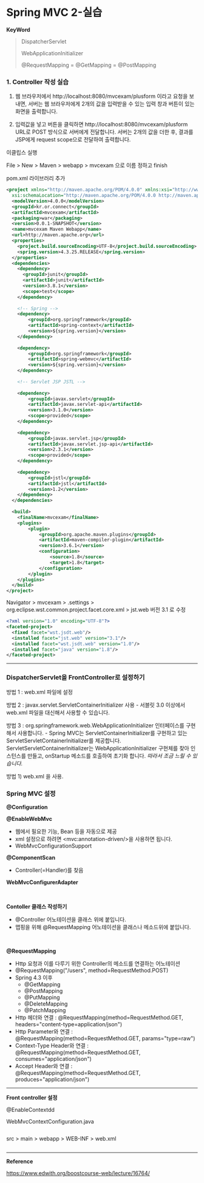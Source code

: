 # Spring MVC 2-실습

**KeyWord**

> DispatcherServlet
>
> WebApplicationInitializer
>
> @RequestMapping = @GetMapping = @PostMapping



### 1. Controller 작성 실습

1) 웹 브라우저에서 http://localhost:8080/mvcexam/plusform 이라고 요청을 보내면, 서버는 웹 브라우저에게 2개의 값을 입력받을 수 있는 입력 창과 버튼이 있는 화면을 출력합니다.

2) 입력값을 넣고 버튼을 클릭하면 http://localhost:8080/mvcexam/plusform URL로 POST 방식으로 서버에게 전달합니다. 서버는 2개의 값을 더한 후, 결과를 JSP에게 request scope으로 전달하여 출력합니다.



이클립스 실행

File > New > Maven > webapp > mvcexam 으로 이름 정하고 finish

pom.xml 라이브러리 추가

```xml
<project xmlns="http://maven.apache.org/POM/4.0.0" xmlns:xsi="http://www.w3.org/2001/XMLSchema-instance"
  xsi:schemaLocation="http://maven.apache.org/POM/4.0.0 http://maven.apache.org/maven-v4_0_0.xsd">
  <modelVersion>4.0.0</modelVersion>
  <groupId>kr.or.connect</groupId>
  <artifactId>mvcexam</artifactId>
  <packaging>war</packaging>
  <version>0.0.1-SNAPSHOT</version>
  <name>mvcexam Maven Webapp</name>
  <url>http://maven.apache.org</url>
  <properties>
  	<project.build.sourceEncoding>UTF-8</project.build.sourceEncoding>
  	<spring.version>4.3.25.RELEASE</spring.version>
  </properties>
  <dependencies>
  	<dependency>
      <groupId>junit</groupId>
      <artifactId>junit</artifactId>
      <version>3.8.1</version>
      <scope>test</scope>
    </dependency>
  	
  	<!-- Spring -->
  	<dependency>
  		<groupId>org.springframework</groupId>
  		<artifactId>spring-context</artifactId>
  		<version>${spring.version}</version>
  	</dependency>
  	
  	<dependency>
  		<groupId>org.springframework</groupId>
  		<artifactId>spring-webmvc</artifactId>
  		<version>${spring.version}</version>
  	</dependency>
  	
  	<!-- Servlet JSP JSTL -->
  	
  	<dependency>
  		<groupId>javax.servlet</groupId>
  		<artifactId>javax.servlet-api</artifactId>
  		<version>3.1.0</version>
  		<scope>provided</scope>
  	</dependency>
  	
  	<dependency>
  		<groupId>javax.servlet.jsp</groupId>
  		<artifactId>javax.servlet.jsp-api</artifactId>
  		<version>2.3.1</version>
  		<scope>provided</scope>
  	</dependency>
  	
  	<dependency>
  		<groupId>jstl</groupId>
  		<artifactId>jstl</artifactId>
  		<version>1.2</version>
  	</dependency>
  </dependencies>
  
  <build>
    <finalName>mvcexam</finalName>
    <plugins>
    	<plugin>
    		<groupId>org.apache.maven.plugins</groupId>
    		<artifactId>maven-compiler-plugin</artifactId>
    		<version>3.6.1</version>
    		<configuration>
    			<source>1.8</source>
    			<target>1.8</target>
    		</configuration>
    	</plugin>
    </plugins>
  </build>
</project>
```

Navigator > mvcexam > .settings > org.eclipse.wst.common.project.facet.core.xml > jst.web 버전 3.1 로 수정

```xml
<?xml version="1.0" encoding="UTF-8"?>
<faceted-project>
  <fixed facet="wst.jsdt.web"/>
  <installed facet="jst.web" version="3.1"/>
  <installed facet="wst.jsdt.web" version="1.0"/>
  <installed facet="java" version="1.8"/>
</faceted-project>

```



---

### **DispatcherServlet을 FrontController로 설정하기**

방법 1 : web.xml 파일에 설정

방법 2 : javax.servlet.ServletContainerInitializer 사용 - 서블릿 3.0 이상에서 web.xml 파일을 대신해서 사용할 수 있습니다.

방법 3 : org.springframework.web.WebApplicationInitializer 인터페이스를 구현해서 사용합니다. - Spring MVC는 ServletContainerInitializer를 구현하고 있는 ServletServletContainerInitializer를 제공합니다. ServletServletContainerInitializer는 WebApplicationInitializer 구현체를 찾아 인스턴스를 만들고, onStartup 메소드를 호출하여 초기화 합니다. _따라서 조금 느릴 수 있습니다._



방법 1) web.xml 을 사용.



### Spring MVC 설정

**@Configuration**

**@EnableWebMvc**

* 웹에서 필요한 기능, Bean 등을 자동으로 제공
* xml 설정으로 하려면 \<mvc:annotation-driven/\>을 사용하면 됩니다.
* WebMvcConfigurationSupport

**@ComponentScan**

* Controller(=Handler)를 찾음

 **WebMvcConfigurerAdapter**

<br>

**Contoller 클래스 작성하기**

* @Controller 어노테이션을 클래스 위에 붙입니다.
* 맵핑을 위해 @RequestMapping 어노테이션을 클래스나 메소드위에 붙입니다.

<br>

**@RequestMapping**

* Http 요청과 이를 다루기 위한 Controller의 메소드를 연결하는 어노테이션
* @RequestMapping("/users", method=RequestMethod.POST)
* Spring 4.3 이후
  * @GetMapping
  * @PostMapping
  * @PutMapping
  * @DeleteMapping
  * @PatchMapping
* Http 헤더와 연결 : @RequestMapping(method=RequestMethod.GET, headers="content-type=application/json")
* Http Parameter와 연결 : @RequestMapping(method=RequestMethod.GET, params="type=raw")
* Context-Type Header와 연결 : @RequestMapping(method=RequestMethod.GET, consumes="application/json")
* Accept Header와 연결 : @RequestMapping(method=RequestMethod.GET, produces="application/json")



---

**Front controller 설정**

@EnableContextdd

WebMvcContextConfiguration.java

```java

```



src > main > webapp > WEB-INF > web.xml

```xml

```













---

**Reference**

https://www.edwith.org/boostcourse-web/lecture/16764/